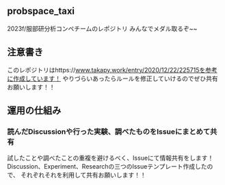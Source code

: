 ## probspace_taxi
2023f/服部研分析コンペチームのレポジトリ
みんなでメダル取るぞ~~
## 注意書き
このレポジトリはhttps://www.takapy.work/entry/2020/12/22/225715を参考に作成しています！
やりづらいあったらルールを修正していけるのでぜひ共有お願いします！！
## 運用の仕組み
### 読んだDiscussionや行った実験、調べたものをIssueにまとめて共有
試したことや調べたことの重複を避けるべく、Issueにて情報共有をします！
  Discussion、Experiment、Researchの三つのIssueテンプレート作成したので、
  それぞれそれを利用して共有お願いします！！
